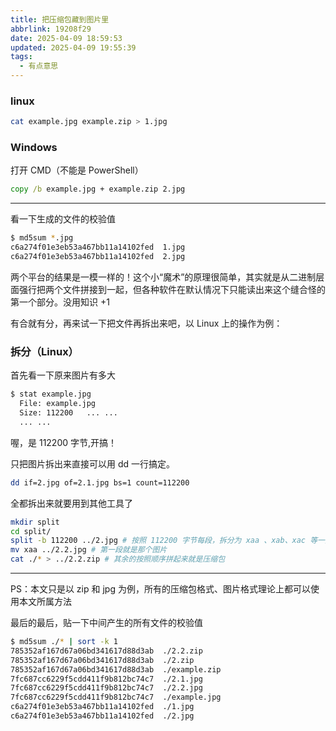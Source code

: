 ```yaml
---
title: 把压缩包藏到图片里
abbrlink: 19208f29
date: 2025-04-09 18:59:53
updated: 2025-04-09 19:55:39
tags:
  - 有点意思
---
```


### linux

```bash
cat example.jpg example.zip > 1.jpg
```

### Windows

打开 CMD（不能是 PowerShell）

```cmd
copy /b example.jpg + example.zip 2.jpg
```

---

看一下生成的文件的校验值

```bash
$ md5sum *.jpg
c6a274f01e3eb53a467bb11a14102fed  1.jpg
c6a274f01e3eb53a467bb11a14102fed  2.jpg
```

两个平台的结果是一模一样的！这个小“魔术”的原理很简单，其实就是从二进制层面强行把两个文件拼接到一起，但各种软件在默认情况下只能读出来这个缝合怪的第一个部分。没用知识 +1

有合就有分，再来试一下把文件再拆出来吧，以 Linux 上的操作为例：

### 拆分（Linux）

首先看一下原来图片有多大

```bash
$ stat example.jpg
  File: example.jpg
  Size: 112200   ... ...
  ... ...
```

喔，是 112200 字节,开搞！

只把图片拆出来直接可以用 dd 一行搞定。

```bash
dd if=2.jpg of=2.1.jpg bs=1 count=112200
```

全都拆出来就要用到其他工具了

```bash
mkdir split
cd split/
split -b 112200 ../2.jpg # 按照 112200 字节每段，拆分为 xaa 、xab、xac 等一大堆小文件
mv xaa ../2.2.jpg # 第一段就是那个图片
cat ./* > ../2.2.zip # 其余的按照顺序拼起来就是压缩包
```

---

PS：本文只是以 zip 和 jpg 为例，所有的压缩包格式、图片格式理论上都可以使用本文所属方法

最后的最后，贴一下中间产生的所有文件的校验值

```bash
$ md5sum ./* | sort -k 1
785352af167d67a06bd341617d88d3ab  ./2.2.zip
785352af167d67a06bd341617d88d3ab  ./2.zip
785352af167d67a06bd341617d88d3ab  ./example.zip
7fc687cc6229f5cdd411f9b812bc74c7  ./2.1.jpg
7fc687cc6229f5cdd411f9b812bc74c7  ./2.2.jpg
7fc687cc6229f5cdd411f9b812bc74c7  ./example.jpg
c6a274f01e3eb53a467bb11a14102fed  ./1.jpg
c6a274f01e3eb53a467bb11a14102fed  ./2.jpg
```
